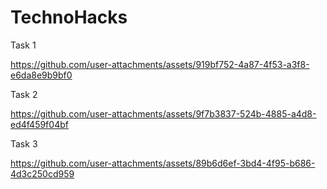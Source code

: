 # TechnoHacks


Task 1



https://github.com/user-attachments/assets/919bf752-4a87-4f53-a3f8-e6da8e9b9bf0


Task 2




https://github.com/user-attachments/assets/9f7b3837-524b-4885-a4d8-ed4f459f04bf


Task 3



https://github.com/user-attachments/assets/89b6d6ef-3bd4-4f95-b686-4d3c250cd959





